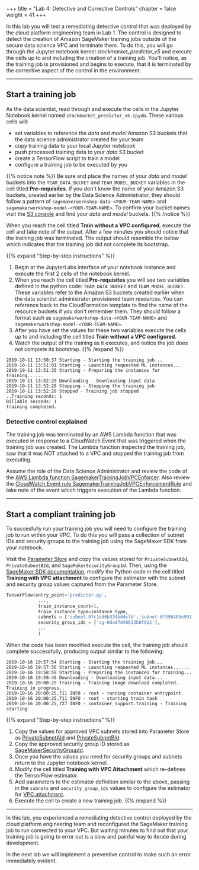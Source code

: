 +++
title = "Lab 4: Detective and Corrective Controls"
chapter = false
weight = 41
+++

In this lab you will test a remediating detective control that was deployed by the cloud platform engineering team in Lab 1.  The control is designed to detect the creation of Amazon SageMaker training jobs outside of the secure data science VPC and terminate them.  To do this, you will go through the Jupyter notebook kernel *stockmarket_predictor_v5* and execute the cells up to and including the creation of a training job.  You'll notice, as the training job is provisioned and begins to execute, that it is terminated by the corrective aspect of the control in the environment.

---

## Start a training job

As the data scientist, read through and execute the cells in the Jupyter Notebook kernel named `stockmarket_predictor_v5.ipynb`.  These various cells will:

 - set variables to reference the *data* and *model* Amazon S3 buckets that the data science administrator created for your team
 - copy training data to your local Jupyter notebook
 - push processed training data to your *data* S3 bucket
 - create a TensorFlow script to train a model
 - configure a training job to be executed by you

{{% notice note %}}
Be sure and place the names of your *data* and *model* buckets into the `TEAM_DATA_BUCKET` and `TEAM_MODEL_BUCKET` variables in the cell titled **Pre-requisites**.  If you don't know the name of your Amazon S3 buckets, created earlier by the Data Science Administrator, they should follow a pattern of `sagemakerworkshop-data-<YOUR-TEAM-NAME>` and `sagemakerworkshop-model-<YOUR-TEAM-NAME>`.  To confirm your bucket names visit the [S3 console](https://console.aws.amazon.com/s3/home) and find your *data* and *model* buckets.
{{% /notice %}}

When you reach the cell titled **Train without a VPC configured**, execute the cell and take note of the output.  After a few minutes you should notice that the training job was terminated.  The output should resemble the below which indicates that the training job did not complete its bootstrap.

{{% expand "Step-by-step instructions" %}}
1. Begin at the JupyterLabs interface of your notebook instance and execute the first 2 cells of the notebook kernel.
1. When you reach the cell titled **Pre-requisites** you will see two variables defined in the python code: `TEAM_DATA_BUCKET` and `TEAM_MODEL_BUCKET`.  These variables refer to the Amazon S3 buckets created earlier when the data scientist administrator provisioned team resources.  You can reference back to the CloudFormation template to find the name of the resource buckets if you don't remember them.  They should follow a format such as `sagemakerworkshop-data-<YOUR-TEAM-NAME>` and `sagemakerworkshop-model-<YOUR-TEAM-NAME>`.
1. After you have set the values for these two variables execute the cells up to and including the cell titled **Train without a VPC configured**.
1. Watch the output of the training as it executes, and notice the job does not complete its bootstrap.
{{% /expand %}}

```Access log
2019-10-11 13:50:37 Starting - Starting the training job...
2019-10-11 13:51:01 Starting - Launching requested ML instances...
2019-10-11 13:51:35 Starting - Preparing the instances for training......
2019-10-11 13:52:29 Downloading - Downloading input data
2019-10-11 13:52:29 Stopping - Stopping the training job
2019-10-11 13:52:29 Stopped - Training job stopped
..Training seconds: 1
Billable seconds: 1
training completed.
```

### Detective control explained

The training job was terminated by an AWS Lambda function that was executed in response to a CloudWatch Event that was triggered when the training job was created.  The Lambda function inspected the training job, saw that it was NOT attached to a VPC and stopped the training job from executing.  

Assume the role of the Data Science Administrator and review the code of the [AWS Lambda function SagemakerTrainingJobVPCEnforcer](https://console.aws.amazon.com/lambda/home?#/functions/SagemakerTrainingJobVPCEnforcer?tab=configuration). Also review the [CloudWatch Event rule SagemakerTrainingJobVPCEnforcementRule](https://console.aws.amazon.com/cloudwatch/home?#rules:name=SagemakerTrainingJobVPCEnforcementRule) and take note of the event which triggers execution of the Lambda function.

---

## Start a compliant training job

To succesfully run your training job you will need to configure the training job to run within your VPC.  To do this you will pass a collection of subnet IDs and security groups to the training job using the SageMaker SDK from your notebook. 

Visit the [Parameter Store](https://console.aws.amazon.com/systems-manager/parameters) and copy the values stored for `PrivateSubnetAId`, `PrivateSubnetBId`, and `SageMakerSecurityGroupId`.  Then, using the [SageMaker SDK documentation](https://sagemaker.readthedocs.io/en/stable/estimators.html), modify the Python code in the cell titled **Training with VPC attachment** to configure the estimator with the subnet and security group values captured from the Parameter Store.  

```python
TensorFlow(entry_point='predictor.py',
            ...,
            train_instance_count=1,
            train_instance_type=instance_type,
            subnets = ['subnet-0fc1ed6b334bd4cfd','subnet-0f398485e991f8333'],
            security_group_ids = ['sg-0da87d40633b8f922'],
            ...
            )
```
When the code has been modified execute the cell, the training job should complete successfully, producing output similar to the following:

```logs
2019-10-16 19:57:54 Starting - Starting the training job...
2019-10-16 19:57:56 Starting - Launching requested ML instances......
2019-10-16 19:58:59 Starting - Preparing the instances for training...
2019-10-16 19:59:46 Downloading - Downloading input data...
2019-10-16 20:00:25 Training - Training image download completed. Training in progress..
2019-10-16 20:00:25,711 INFO - root - running container entrypoint
2019-10-16 20:00:25,711 INFO - root - starting train task
2019-10-16 20:00:25,727 INFO - container_support.training - Training starting
```

{{% expand "Step-by-step instructions" %}}
1. Copy the values for approved VPC subnets stored into Parameter Store as [PrivateSubnetAId](https://console.aws.amazon.com/systems-manager/parameters/PrivateSubnetAId/description?) and [PrivateSubnetBId](https://console.aws.amazon.com/systems-manager/parameters/PrivateSubnetBId/description).  
1. Copy the approved security group ID stored as [SageMakerSecurityGroupId](https://console.aws.amazon.com/systems-manager/parameters/SageMakerSecurityGroupId/description?).
1. Once you have the values you need for security groups and subnets return to the Jupyter notebook kernel.
1. Modify the cell titled **Training with VPC Attachment** which re-defines the TensorFlow estimator.  
1. Add parameters to the estimator definition similar to the above, passing in the `subnets` and `security_group_ids` values to configure the estimator for [VPC attachment](https://sagemaker.readthedocs.io/en/stable/estimators.html).
1. Execute the cell to create a new training job. 
{{% /expand %}}

---

In this lab, you experienced a remediating detective control deployed by the cloud platform engineering team and reconfigured the SageMaker training job to run connected to your VPC.  But waiting minutes to find out that your training job is going to error out is a slow and painful way to iterate during development.  

In the next lab we will implement a preventive control to make such an error immediately evident.